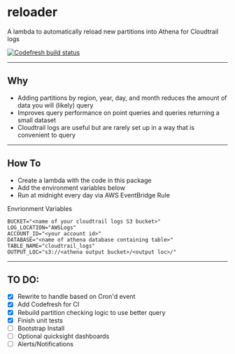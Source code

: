 # reloader

A lambda to automatically reload new partitions into Athena for Cloudtrail logs

[![Codefresh build status]( https://g.codefresh.io/api/badges/pipeline/moonmoon1919/reloader%2Ftest?branch=master&key=eyJhbGciOiJIUzI1NiJ9.NWIyYThiMjYzYmFlOGEwMDAxY2RiZWZh.5h81Od2ooleQPSDJ1tUbMIrDYzxsRi3ovMy-NHkYNdY&type=cf-2)]( https%3A%2F%2Fg.codefresh.io%2Fpipelines%2Ftest%2Fbuilds%3FrepoOwner%3DMoonMoon1919%26repoName%3Dreloader%26serviceName%3DMoonMoon1919%252Freloader%26filter%3Dtrigger%3Abuild~Build%3Bbranch%3Amaster%3Bpipeline%3A5e92addb4c3d6b7faa5ac8d7~test)

---

## Why
- Adding partitions by region, year, day, and month reduces the amount of data you will (likely) query
- Improves query performance on point queries and queries returning a small dataset
- Cloudtrail logs are useful but are rarely set up in a way that is convenient to query

---

## How To
- Create a lambda with the code in this package
- Add the environment variables below
- Run at midnight every day via AWS EventBridge Rule

Envrionment Variables
```
BUCKET="<name of your cloudtrail logs S3 bucket>"
LOG_LOCATION="AWSLogs"
ACCOUNT_ID="<your account id>"
DATABASE="<name of athena database containing table>"
TABLE_NAME="cloudtrail_logs"
OUTPUT_LOC="s3://<athena output bucket>/<output loc>/"
```

---

## TO DO:
- [x] Rewrite to handle based on Cron'd event
- [x] Add Codefresh for CI
- [x] Rebuild partition checking logic to use better query
- [x] Finish unit tests
- [ ] Bootstrap Install
- [ ] Optional quicksight dashboards
- [ ] Alerts/Notifications
